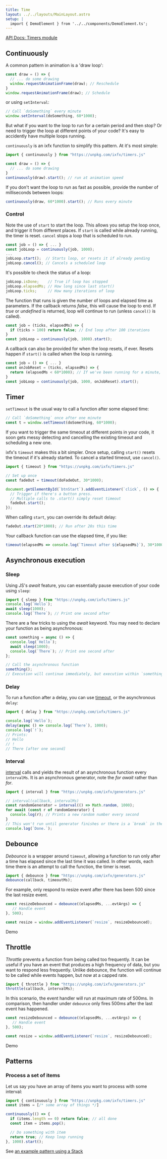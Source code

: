 ```yaml
---
title: Time
layout: ../../layouts/MainLayout.astro
setup: |
  import { DemoElement } from '../../components/DemoElement.ts';
---
```


[API Docs: Timers module](https://clinth.github.io/ixfx/modules/Timers.html)

## Continuously

A common pattern in animation is a 'draw loop':

```js
const draw = () => {
  // ... do some drawing
  window.requestAnimationFrame(draw); // Reschedule
}
window.requestAnimationFrame(draw); // Schedule
```

or using `setInterval`:
```js
// Call `doSomething` every minute
window.setInterval(doSomething, 60*1000);
```

But what if you want to the loop to run for a certain period and then stop? Or need to trigger the loop at different points of your code? It's easy to accidently have multiple loops running.

`continuously` is an ixfx function to simplify this pattern. At it's most simple:

```js
import { continuously } from "https://unpkg.com/ixfx/timers.js"

const draw = () => {
  // ... do some drawing
}
continuously(draw).start(); // run at animation speed
```

If you don't want the loop to run as fast as possible, provide the number of milliseconds between loops:

```js
continuously(draw, 60*1000).start(); // Runs every minute
```

### Control

Note the use of `start` to start the loop. This allows you setup the loop once, and trigger it from different places. If `start` is called while already running, the timer is reset. `cancel` stops a loop that is scheduled to run.

```js
const job = () => { ... }
const jobLoop = continuously(job, 1000);
...
jobLoop.start();  // Starts loop, or resets it if already pending
jobLoop.cancel(); // Cancels a scheduled loop
```

It's possible to check the status of a loop:
```js
jobLoop.isDone;    // True if loop has stopped
jobLoop.elapsedMs; // How long since last start()
jobLoop.ticks;     // How many iterations of loop
```

The function that runs is given the number of loops and elapsed time as parameters. If the callback returns _false_, this will cause the loop to end. If _true_ or _undefined_ is returned, loop will continue to run (unless `cancel()` is called).

```js
const job = (ticks, elapsedMs) => { 
  if (ticks > 100) return false; // End loop after 100 iterations  
}
const jobLoop = continuously(job, 1000).start();
```

A callback can also be provided for when the loop resets, if ever. Resets happen if `start()` is called when the loop is running.

```js
const job = () => { ... }
const onJobReset = (ticks, elapsedMs) => {
  return (elapsedMs < 60*1000); // If we've been running for a minute, don't allow restart
}
const jobLoop = continuously(job, 1000, onJobReset).start();
```

<a name="timeout"></a>

## Timer

`setTimeout` is the usual way to call a function after some elapsed time:

```js
// Call `doSomething` once after one minute
const t = window.setTimeout(doSomething, 60*1000);
```

If you want to trigger the same timeout at different points in your code, it soon gets messy  detecting and cancelling the existing timeout and scheduling a new one.

ixfx's `timeout` makes this a bit simpler. Once setup, calling `start()` resets the timeout if it's already started. To cancel a started timeout, use `cancel()`.

```js
import { timeout } from "https://unpkg.com/ixfx/timers.js"

// Set up once
const fadeOut = timeout(doFadeOut, 30*1000);

document.getElementById(`btnStart`).addEventListener(`click`, () => {
  // Trigger if there's a button press.
  // Multiple calls to .start() simply reset timeout
  fadeOut.start();
});
```

When calling `start`, you can override its default delay:

```js
fadeOut.start(20*1000); // Run after 20s this time
```

Your callback function can use the elapsed time, if you like:

```js
timeout(elapsedMs => console.log(`Timeout after ${elapsedMs}`), 30*1000).start();
```

## Asynchronous execution

### Sleep

Using JS's _await_ feature, you can essentially pause execution of your code using `sleep`:

```js
import { sleep } from "https://unpkg.com/ixfx/timers.js"
console.log(`Hello`);
await sleep(1000);
console.log(`There`); // Print one second after
```

There are a few tricks to using the _await_ keyword. You may need to declare your function as being asynchronous:

```js
const something = async () => {
  console.log(`Hello`);
  await sleep(1000);
  console.log(`There`); // Print one second after
};

// Call the asynchronous function
something();
// Execution will continue immediately, but execution within `something` will pause as expected.
```

### Delay

To run a function after a delay, you can use [timeout](#timeout), or the asynchronous `delay`:

```js
import { delay } from "https://unpkg.com/ixfx/timers.js"

console.log(`Hello`);
delay(async () => console.log(`There`), 1000);
console.log(`!`);
// Prints:
// Hello
// !
// There [after one second]
```

<a name="interval"></a>

### Interval

[interval](https://clinth.github.io/ixfx/modules/Timers.html#interval) calls and yields the result of an asynchronous function every `intervalMs`. It is an asynchronous generator, note the _for await_ rather than _for_.

```js
import { interval } from "https://unpkg.com/ixfx/generators.js"

// interval(callback, intervalMs)
const randomGenerator = interval(() => Math.random, 1000);
for await (const r of randomGenerator) {
  console.log(r); // Prints a new random number every second
}
// This won't run until generator finishes or there is a `break` in the for .. of loop.
console.log(`Done.`);
```

## Debounce

_Debounce_ is a wrapper around `timeout`, allowing a function to run only after a time has elapsed since the last time it was called. In other words, each time there is an attempt to call the function, the timer is reset.

```js
import { debounce } from "https://unpkg.com/ixfx/generators.js"
debounce(callback, timeoutMs);
```

For example, only respond to resize event after there has been 500 since the last resize event.

```js
const resizeDebounced = debounce((elapsedMs, ...evtArgs) => {
   // Handle event
}, 500);

const resize = window.addEventListener(`resize`, resizeDebounced);
```

Demo

<demo-element title="Debounce" src="/flow/debounce/" />

## Throttle

_Throttle_ prevents a function from being called too frequently. It can be useful if you have an event that produces a high frequency of data, but you want to respond less frequently. Unlike debounce, the function will continue to be called while events happen, but now at a capped rate.

```js
import { throttle } from "https://unpkg.com/ixfx/generators.js"
throttle(callback, intervalMs);
```

In this scenario, the event handler will run at maximum rate of 500ms. In comparison, then handler under `debounce` only fires 500ms after the last event has happened. 

```js
const resizeDebounced = debounce((elapsedMs, ...evtArgs) => {
   // Handle event
}, 500);

const resize = window.addEventListener(`resize`, resizeDebounced);
```

Demo

<demo-element title="Throttle" src="/flow/throttle/" />


## Patterns

### Process a set of items

Let us say you have an array of items you want to process with some interval:

```js
import { continuously } from "https://unpkg.com/ixfx/timers.js"
const items = [/* some array of things */]

continuously(() => {
  if (items.length == 0) return false; // all done
  const item = items.pop();

  // Do something with item
  return true; // Keep loop running
}, 1000).start();
```

See [an example pattern using a Stack](../data/collections/#jobQueue)